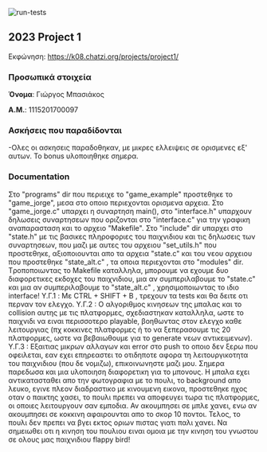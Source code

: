 ![run-tests](../../workflows/run-tests/badge.svg)

## 2023 Project 1

Εκφώνηση: https://k08.chatzi.org/projects/project1/


### Προσωπικά στοιχεία

__Όνομα__: Γιώργος Μπασιάκος

__Α.Μ.__: 1115201700097

### Ασκήσεις που παραδίδονται

-Ολες οι ασκησεις παραδοθηκαν, με μικρες ελλειψεις σε ορισμενες εξ' αυτων. Το bonus υλοποιηθηκε σημερα.

### Documentation

Στο "programs" dir που περιειχε το "game_example" προστεθηκε το "game_jorge", μεσα στο οποιο περιεχονται ορισμενα αρχεια. Στο "game_jorge.c" υπαρχει η συναρτηση main(), στο "interface.h" υπαρχουν δηλωσεις συναρτησεων που οριζονται στο "interface.c" για την γραφικη αναπαρασταση και το αρχειο "Makefile".
Στο "include" dir υπαρχει στο "state.h" με τις βασικες πληροφοριες του παιχνιδιου και τις δηλωσεις των συναρτησεων, που μαζι με αυτες του αρχειου "set_utils.h" που προστεθηκε, αξιοποιουνται απο τα αρχεια "state.c" και του νεου αρχειου που προστεθηκε "state_alt.c" , τα οποια περιεχονται στο "modules" dir. Tροποποιωντας το Makefile καταλληλα, μπορουμε να εχουμε δυο διαφορετικες εκδοχες του παιχνιδιου, μια αν συμπεριλαβουμε το "state.c" και μια αν συμπεριλαβουμε το "state_alt.c" , χρησιμοποιωντας το ιδιο interface! 
Y.Γ.1 : Mε CTRL + SHIFT + B , τρεχουν τα tests και θα δειτε οτι περναν τον ελεγχο.
Υ.Γ.2 : Ο αλγοριθμος κινησεων της μπαλας και το collision αυτης με τις πλατφορμες, σχεδιαστηκαν καταλληλα, ωστε το παιχνιδι να ειναι περισσοτερο playable, βοηθωντας στον ελεγχο καθε λειτουργιας (πχ κοκκινες πλατφορμες ή το να ξεπερασουμε τις 20 πλατφορμες, ωστε να βεβαιωθουμε για το generate νεων αντικειμενων).
Υ.Γ.3 : Εξαιτιας μικρων αλλαγων και error στο push το οποιο δεν ξερω που οφειλεται, εαν εχει επηρεαστει το οτιδηποτε αφορα τη λειτουργικοτητα του παιχνιδιου (που δε νομιζω), επικοινωνηστε μαζι μου. 
Σημερα παρεδωσα και μια υλοποιηση διαφορετικη για το μπονους. Η μπαλα εχει αντικατασταθει απο την φωτογραφια με το πουλι, το background απο λευκο, εγινε πλεον διαδραστικο με κινουμενη εικονα, προστεθηκε ηχος οταν ο παικτης χασει, το πουλι πρεπει να αποφευγει τωρα τις πλατφορμες, οι οποιες λειτουργουν σαν εμποδια. Αν ακουμπησει σε μπλε χανει, ενω αν ακουμπησει σε κοκκινη αφαιρουνται απο το σκορ 10 ποντοι. Τελος, το πουλι δεν πρεπει να βγει εκτος οριων πιστας γιατι παλι χανει. Nα σημειωθει οτι η κινηση του πουλιου ειναι ομοια με την κινηση του γνωστου σε ολους μας παιχνιδιου flappy bird!

